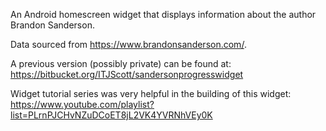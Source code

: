An Android homescreen widget that displays information about the author Brandon Sanderson.

Data sourced from https://www.brandonsanderson.com/.

A previous version (possibly private) can be found at: https://bitbucket.org/ITJScott/sandersonprogresswidget

Widget tutorial series was very helpful in the building of this widget: https://www.youtube.com/playlist?list=PLrnPJCHvNZuDCoET8jL2VK4YVRNhVEy0K